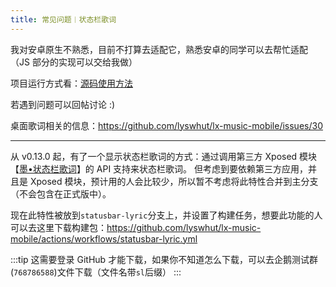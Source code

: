 ```yaml
---
title: 常见问题︱状态栏歌词
---
```


我对安卓原生不熟悉，目前不打算去适配它，熟悉安卓的同学可以去帮忙适配（JS 部分的实现可以交给我做）

项目运行方式看：[源码使用方法](/mobile/use-source-code)

若遇到问题可以回帖讨论 :)

桌面歌词相关的信息：<https://github.com/lyswhut/lx-music-mobile/issues/30>

---

从 v0.13.0 起，有了一个显示状态栏歌词的方式：通过调用第三方 Xposed 模块【[墨•状态栏歌词](https://github.com/Block-Network/StatusBarLyric)】的 API 支持来状态栏歌词。
但考虑到要依赖第三方应用，并且是 Xposed 模块，预计用的人会比较少，所以暂不考虑将此特性合并到主分支（不会包含在正式版中）。

现在此特性被放到`statusbar-lyric`分支上，并设置了构建任务，想要此功能的人可以去这里下载构建包：<https://github.com/lyswhut/lx-music-mobile/actions/workflows/statusbar-lyric.yml>

:::tip
这需要登录 GitHub 才能下载，如果你不知道怎么下载，可以去企鹅测试群(`768786588`)文件下载（文件名带`sl`后缀）
:::
